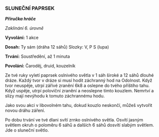 ### SLUNEČNÍ PAPRSEK

***Příručka hráče***

*Zaklínání 6. úrovně*

**Vyvolání:** 1 akce

**Dosah:** Ty sám (dráha 12 sáhů) Slozky: V, P S (lupa)

**Trvání:** Soustředění, až 1 minuta

**Povolání:** Čaroděj, druid, kouzelník

Ze tvé ruky vyletí paprsek oslnivého světla v 1 sáh široké a 12 sáhů dlouhé dráze. Každý tvor v dráze si musí hodit záchranný hod na Odolnost. Když tvor neuspěje, utrpí zářivé zranění 6k8 a oslepne do tvého příštího tahu. Když uspěje, utrpí poloviční zranění a neoslepne tímto kouzlem. Nemrtví a slizy mají nevýhodu k tomuto záchrannému hodu. 

Jako svou akci v libovolném tahu, dokud kouzlo neskončí, můžeš vytvořit novou dráhu záření. 

Po dobu trvání ve tvé dlani svítí zrnko oslnivého světla. Osvítí jasným světlem okruh o poloměru 6 sáhů a dalších 6 sáhů dosvítí slabým světlem. Jde o sluneční světlo.